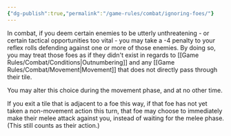 ```yaml
---
{"dg-publish":true,"permalink":"/game-rules/combat/ignoring-foes/"}
---
```


In combat, if you deem certain enemies to be utterly unthreatening - or certain tactical opportunities too vital - you may take a -4 penalty to your reflex rolls defending against one or more of those enemies. By doing so, you may treat those foes as if they didn't exist in regards to [[Game Rules/Combat/Conditions\|Outnumbering]] and any [[Game Rules/Combat/Movement\|Movement]] that does not directly pass through their tile.

You may alter this choice during the movement phase, and at no other time.

If you exit a tile that is adjacent to a foe this way, if that foe has not yet taken a non-movement action this turn, that foe may choose to immediately make their melee attack against you, instead of waiting for the melee phase. (This still counts as their action.)